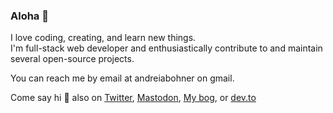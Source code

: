 ### Aloha :hibiscus:

<!--
**andreia/andreia** is a ✨ _special_ ✨ repository because its `README.md` (this file) appears on your GitHub profile.

Here are some ideas to get you started:

- 🔭 I’m currently working on ...
- 🌱 I’m currently learning ...
- 👯 I’m looking to collaborate on ...
- 🤔 I’m looking for help with ...
- 💬 Ask me about ...
- 📫 How to reach me: ...
- 😄 Pronouns: ...
- ⚡ Fun fact: ...
-->

<p>
I love coding, creating, and learn new things.<br />
I'm full-stack web developer and enthusiastically contribute to and maintain several open-source projects.
</p>

<p>
You can reach me by email at andreiabohner on gmail.

Come say hi 👋 also on [Twitter](https://twitter.com/andreiabohner), [Mastodon](https://mastodon.social/@andreiabohner), [My bog](https://andreia.github.io/), or [dev.to](https://dev.to/andreiabohner)
</p>  
